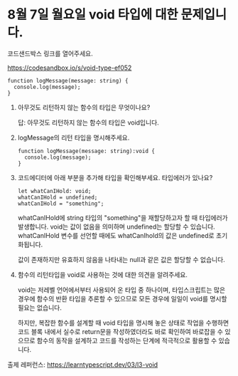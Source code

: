 # 8월 7일 월요일 void 타입에 대한 문제입니다.

코드샌드박스 링크를 열어주세요.

https://codesandbox.io/s/void-type-ef052

```
function logMessage(message: string) {
  console.log(message);
}
```

1. 아무것도 리턴하지 않는 함수의 타입은 무엇이나요?

    답: 아무것도 리턴하지 않는 함수의 타입은 void입니다.

2. logMessage의 리턴 타입을 명시해주세요.

    ```
    function logMessage(message: string):void {
      console.log(message);
    }
    ```

3. 코드에디터에 아래 부분을 추가해 타입을 확인해부세요. 타입에러가 있나요?

    ```
    let whatCanIHold: void;
    whatCanIHold = undefined;
    whatCanIHold = "something";
    ```

    whatCanIHold에 string 타입의 "something"을 재할당하고자 할 때 타입에러가 발생합니다. void는 값이 없음을 의미하며 undefined는 할당할 수 있습니다. whatCanIHold 변수를 선언할 때에도 whatCanIhold의 값은 undefined로 초기화됩니다.
    
    값이 존재하지만 유효하지 않음을 나타내는 null과 같은 값은 할당할 수 없습니다.

4. 함수의 리턴타입을 void로 사용하는 것에 대한 의견을 알려주세요.

    void는 저레벨 언어에서부터 사용되어 온 타입 중 하나이며, 타입스크립트는 많은 경우에 함수의 반환 타입을 추론할 수 있으므로 모든 경우에 일일이 void를 명시할 필요는 없습니다. 
    
    하지만, 복잡한 함수를 설계할 때 void 타입을 명시해 놓은 상태로 작업을 수행하면 코드 블록 내에서 실수로 return문을 작성하였더라도 바로 확인하여 바로잡을 수 있으므로 함수의 동작을 설계하고 코드를 작성하는 단계에 적극적으로 활용할 수 있습니다.


출제 레퍼런스: https://learntypescript.dev/03/l3-void
